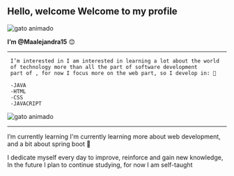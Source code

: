

## Hello, welcome Welcome to my profile ##

![gato animado](https://i.pinimg.com/originals/09/ab/9e/09ab9e7983fd3face9b4bbec8dd36a02.gif)

 **I’m @Maalejandra15** 😊
  ___
     I’m interested in I am interested in learning a lot about the world 
     of technology more than all the part of software development
     part of , for now I focus more on the web part, so I develop in: 👀
     
     -JAVA  
     -HTML
     -CSS
     -JAVACRIPT
     
 ![gato animado](https://i.etsystatic.com/32954091/r/il/1f38fa/3570357829/il_570xN.3570357829_b6s8.jpg)
 
 ___
 I’m currently learning I'm currently learning more about web development,
 and a bit about spring boot 🌱 

 I dedicate myself every day to improve, reinforce and gain new knowledge,
 In the future I plan to continue studying,
 for now I am self-taught





<!---
Maalejandra15/Maalejandra15 is a ✨ special ✨ repository because its `README.md` (this file) appears on your GitHub profile.
You can click the Preview link to take a look at your changes. 😊

--->

